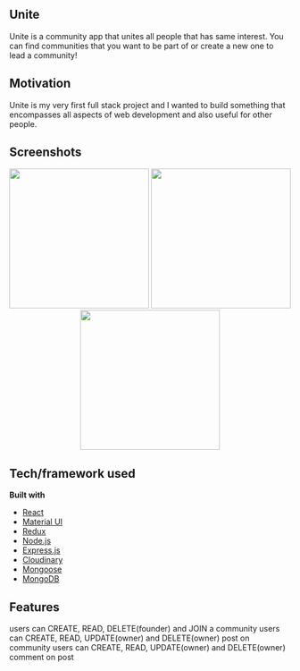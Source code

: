## Unite
Unite is a community app that unites all people that has same interest. You can find communities that you want to be part of or create a new one to lead a community!

## Motivation
Unite is my very first full stack project and I wanted to build something that encompasses all aspects of web development and also useful for other people.
 
## Screenshots

<div align="center">
    <img src="https://i.imgur.com/vcHdzg6.png" height='250px' style='object-fit: contain;' </img>
  <img src="https://i.imgur.com/4tA9B0O.png" height='250px' style='object-fit: contain;'</img> 
  <img src="https://i.imgur.com/utBdh6H.png" height='250px' style='object-fit: contain;'"</img> 
</div>

## Tech/framework used

<b>Built with</b>
- [React](https://reactjs.org/)
- [Material UI](https://material-ui.com/)
- [Redux](https://redux.js.org/)
- [Node.js](https://nodejs.org/en/)
- [Express.js](https://expressjs.com/)
- [Cloudinary](https://cloudinary.com/)
- [Mongoose](https://mongoosejs.com/)
- [MongoDB](https://www.mongodb.com/)

## Features
users can CREATE, READ, DELETE(founder) and JOIN a community
users can CREATE, READ, UPDATE(owner) and DELETE(owner) post on community
users can CREATE, READ, UPDATE(owner) and DELETE(owner) comment on post

